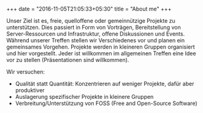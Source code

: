 +++
date = "2016-11-05T21:05:33+05:30"
title = "About me"
+++

Unser Ziel ist es, freie, quelloffene oder gemeinnützige Projekte zu unterstützen. Dies passiert in Form von Vorträgen, Bereitstellung von Server-Ressourcen und Infrastruktur, offene Diskussionen und Events. Während unserer Treffen stellen wir Verschiedenes vor und planen ein gemeinsames Vorgehen. Projekte werden in kleineren Gruppen organisiert und hier vorgestellt. Jeder ist willkommen im allgemeinen Treffen eine Idee vor zu stellen (Präsentationen sind willkommen).

Wir versuchen:

- Qualität statt Quantität: Konzentrieren auf weniger Projekte, dafür aber produktiver
- Auslagerung spezifischer Projekte in kleinere Gruppen
- Verbreitung/Unterstützung von FOSS (Free and Open-Source Software)
